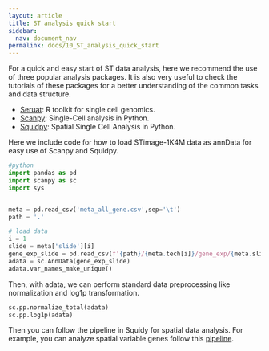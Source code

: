 ```yaml
---
layout: article
title: ST analysis quick start
sidebar:
  nav: document_nav
permalink: docs/10_ST_analysis_quick_start
---
```


For a quick and easy start of ST data analysis, here we recommend the use of three popular analysis packages. It is also very useful to check the tutorials of these packages for a better understanding of the common tasks and data structure.
- [Seruat](https://satijalab.org/seurat/): R toolkit for single cell genomics.
- [Scanpy](https://scanpy.readthedocs.io/en/stable/index.html): Single-Cell analysis in Python.
- [Squidpy](https://squidpy.readthedocs.io/en/stable/index.html): Spatial Single Cell Analysis in Python.

Here we include code for how to load STimage-1K4M data as annData for easy use of Scanpy and Squidpy.

```python
#python
import pandas as pd
import scanpy as sc
import sys


meta = pd.read_csv('meta_all_gene.csv',sep='\t')
path = '.'

# load data
i = 1
slide = meta['slide'][i]
gene_exp_slide = pd.read_csv(f'{path}/{meta.tech[i]}/gene_exp/{meta.slide[i]}_count.csv',sep=',',index_col=0)
adata = sc.AnnData(gene_exp_slide)
adata.var_names_make_unique()
```

Then, with adata, we can perform standard data preprocessing like normalization and log1p transformation.

```python
sc.pp.normalize_total(adata)
sc.pp.log1p(adata)
```

Then you can follow the pipeline in Squidy for spatial data analysis. For example, you can analyze spatial variable genes follow this [pipeline](https://squidpy.readthedocs.io/en/stable/notebooks/tutorials/tutorial_visium_hne.html#image-features).